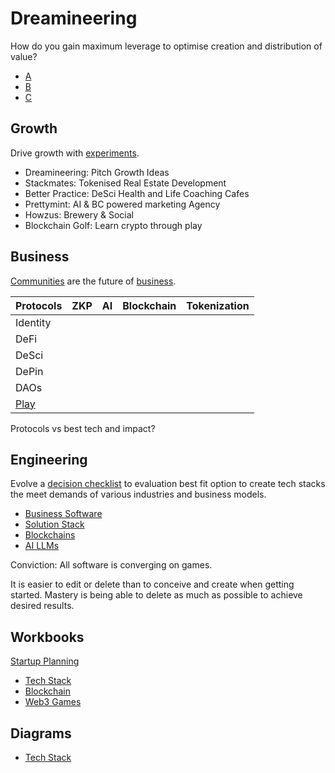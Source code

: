 # Dreamineering

How do you gain maximum leverage to optimise creation and distribution of value?

- [A](https://github.com/dreamineering/stackmates/tree/main/ai)
- [B](https://github.com/dreamineering/stackmates/tree/main/bc)
- [C](https://github.com/dreamineering/stackmates/tree/main/connection)

## Growth

Drive growth with [experiments](https://mm.dreamineering.com/docs/grow/growth-experiments/).

- Dreamineering: Pitch Growth Ideas
- Stackmates: Tokenised Real Estate Development
- Better Practice: DeSci Health and Life Coaching Cafes
- Prettymint: AI & BC powered marketing Agency
- Howzus: Brewery & Social
- Blockchain Golf: Learn crypto through play

## Business

[Communities](https://mm.dreamineering.com/docs/people/networks/culture/) are the future of [business](https://mm.dreamineering.com/docs/business).

| Protocols                                                    | ZKP | AI  | Blockchain | Tokenization |
| ------------------------------------------------------------ | --- | --- | ---------- | ------------ |
| Identity                                                     |     |     |            |              |
| DeFi                                                         |     |     |            |              |
| DeSci                                                        |     |     |            |              |
| DePin                                                        |     |     |            |              |
| DAOs                                                         |     |     |            |              |
| [Play](https://mm.dreamineering.com/docs/grow/play-to-grow/) |     |     |            |              |

Protocols vs best tech and impact?

## Engineering

Evolve a [decision checklist](https://mm.dreamineering.com/docs/engineering/software-engineering/tech-stack/tech-stack-decisions/) to evaluation best fit option to create tech stacks the meet demands of various industries and business models.

- [Business Software](https://mm.dreamineering.com/docs/business/business-functions/revenue/product-mgt/)
- [Solution Stack](https://mm.dreamineering.com/docs/engineering/software-engineering/tech-stack/)
- [Blockchains](https://mm.dreamineering.com/docs/engineering/blockchain-architecture/blockchain-stack-decisions/)
- [AI LLMs](https://mm.dreamineering.com/docs/engineering/ai-data-engineering/ai-engineering/ai-llms/)

Conviction: All software is converging on games.

It is easier to edit or delete than to conceive and create when getting started. Mastery is being able to delete as much as possible to achieve desired results.

## Workbooks

[Startup Planning](https://docs.google.com/spreadsheets/d/10zBw2LruDEmkBAA9GFVfBaG3UtkOMItr-44CvIxb1VQ/edit#gid=1021038640)

- [Tech Stack](https://docs.google.com/spreadsheets/d/1XiA_gfU_TkQXlEqVEiVLUUjKmyAZM3rirlJ5EUjJl9Y/edit#gid=1797190969)
- [Blockchain](https://docs.google.com/spreadsheets/d/16pqE_E4FzNbsqn-ACxkYfhCyBg3M9kQGcySUM3zw73M/edit#gid=1322132351)
- [Web3 Games](https://docs.google.com/spreadsheets/d/1l74VNspBM_3HjBq0oXZzoe1t-EPhKZPsH6FjRokM7cY/edit#gid=745206562)

## Diagrams

- [Tech Stack](https://www.figma.com/file/SR3Xg7a8tElFPLoovsqwUO/technology-stack?type=whiteboard&node-id=260-1322&t=6q447RjvecYVn1fG-4)
